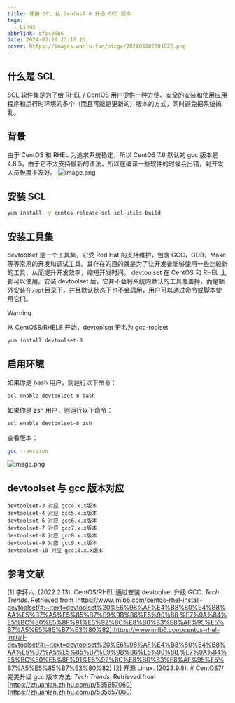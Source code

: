 ```yaml
---
title: 使用 SCL 给 Centos7.6 升级 GCC 版本
tags:
  - Linux
abbrlink: cfc49606
date: 2024-03-20 23:17:26
cover: https://images.wanlu.fun/picgo/202403202301022.png
---
```


## 什么是 SCL

SCL 软件集是为了给 RHEL / CentOS 用户提供一种方便、安全的安装和使用应用程序和运行时环境的多个（而且可能是更新的）版本的方式，同时避免把系统搞乱。

## 背景

由于 CentOS 和 RHEL 为追求系统稳定，所以 CentOS 7.6 默认的 gcc 版本是 4.8.5，由于它不太支持最新的语法，所以在编译一些软件的时候会出错，对开发人员极度不友好。
![image.png](https://images.wanlu.fun/picgo/202403202301022.png)

## 安装 SCL

```bash
yum install -y centos-release-scl scl-utils-build
```

## 安装工具集

devtoolset 是一个工具集，它受 Red Hat 的支持维护，包含 GCC，GDB，Make 等等常用的开发和调试工具。其存在的目的就是为了让开发者能够使用一些比较新的工具，从而提升开发效率，缩短开发时间。
devtoolset 在 CentOS 和 RHEL 上都可以使用。安装 devtoolset 后，它并不会将系统内默认的工具覆盖掉，而是额外安装在`/opt`目录下，并且默认状态下也不会启用，用户可以通过命令或脚本使用它们。

> [!warning] 
>
> 从 CentOS8/RHEL8 开始，devtoolset 更名为 gcc-toolset

```bash
yum install devtoolset-8
```

## 启用环境

如果你是 bash 用户，则运行以下命令：

```bash
scl enable devtoolset-8 bash
```

如果你是 zsh 用户，则运行以下命令：

```bash
scl enable devtoolset-8 zsh
```

查看版本：

```bash
gcc --version
```

![image.png](https://images.wanlu.fun/picgo/202403202310402.png)

## devtoolset 与 gcc 版本对应

```text
devtoolset-3 对应 gcc4.x.x版本
devtoolset-4 对应 gcc5.x.x版本
devtoolset-6 对应 gcc6.x.x版本
devtoolset-7 对应 gcc7.x.x版本
devtoolset-8 对应 gcc8.x.x版本
devtoolset-9 对应 gcc9.x.x版本
devtoolset-10 对应 gcc10.x.x版本
```

## 参考文献

[1] 李拜六. (2022.2.13). CentOS/RHEL 通过安装 devtoolset 升级 GCC. _Tech Trends_. Retrieved from [https://www.imlb6.com/centos-rhel-install-devtoolset/#:~:text=devtoolset%20%E6%98%AF%E4%B8%80%E4%B8%AA%E5%B7%A5%E5%85%B7%E9%9B%86%E5%90%88,%E7%9A%84%E5%BC%80%E5%8F%91%E5%92%8C%E8%B0%83%E8%AF%95%E5%B7%A5%E5%85%B7%E3%80%82](https://www.imlb6.com/centos-rhel-install-devtoolset/#:~:text=devtoolset%20%E6%98%AF%E4%B8%80%E4%B8%AA%E5%B7%A5%E5%85%B7%E9%9B%86%E5%90%88,%E7%9A%84%E5%BC%80%E5%8F%91%E5%92%8C%E8%B0%83%E8%AF%95%E5%B7%A5%E5%85%B7%E3%80%82)
[2] 开源 Linux. (2023.9.8). # CentOS7/完美升级 gcc 版本方法. _Tech Trends_. Retrieved from [https://zhuanlan.zhihu.com/p/535657060](https://zhuanlan.zhihu.com/p/535657060)
